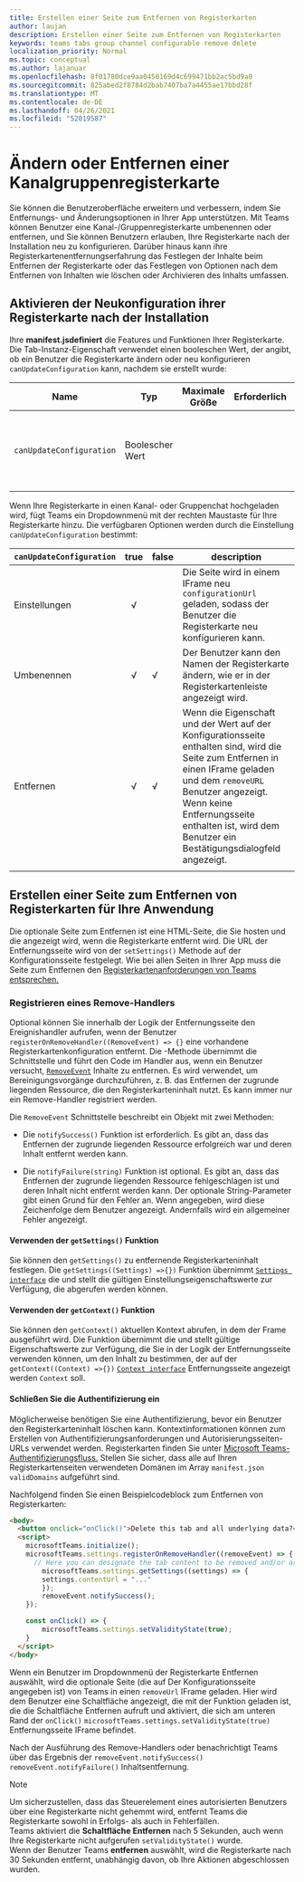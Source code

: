 ```yaml
---
title: Erstellen einer Seite zum Entfernen von Registerkarten
author: laujan
description: Erstellen einer Seite zum Entfernen von Registerkarten
keywords: teams tabs group channel configurable remove delete
localization_priority: Normal
ms.topic: conceptual
ms.author: lajanuar
ms.openlocfilehash: 8f01780dce9aa0450169d4c699471bb2ac5bd9a0
ms.sourcegitcommit: 825abed2f8784d2bab7407ba7a4455ae17bbd28f
ms.translationtype: MT
ms.contentlocale: de-DE
ms.lasthandoff: 04/26/2021
ms.locfileid: "52019587"
---
```

# <a name="modify-or-remove-a-channel-group-tab"></a>Ändern oder Entfernen einer Kanalgruppenregisterkarte

Sie können die Benutzeroberfläche erweitern und verbessern, indem Sie Entfernungs- und Änderungsoptionen in Ihrer App unterstützen. Mit Teams können Benutzer eine Kanal-/Gruppenregisterkarte umbenennen oder entfernen, und Sie können Benutzern erlauben, Ihre Registerkarte nach der Installation neu zu konfigurieren. Darüber hinaus kann ihre Registerkartenentfernungserfahrung das Festlegen der Inhalte beim Entfernen der Registerkarte oder das Festlegen von Optionen nach dem Entfernen von Inhalten wie löschen oder Archivieren des Inhalts umfassen.

## <a name="enable-your-tab-to-be-reconfigured-after-installation"></a>Aktivieren der Neukonfiguration ihrer Registerkarte nach der Installation

Ihre **manifest.jsdefiniert** die Features und Funktionen Ihrer Registerkarte. Die Tab-Instanz-Eigenschaft verwendet einen booleschen Wert, der angibt, ob ein Benutzer die Registerkarte ändern oder neu konfigurieren `canUpdateConfiguration` kann, nachdem sie erstellt wurde:

|Name| Typ| Maximale Größe | Erforderlich | Beschreibung|
|---|---|---|---|---|
|`canUpdateConfiguration`|Boolescher Wert|||Ein Wert, der angibt, ob eine Instanz der Registerkartenkonfiguration vom Benutzer nach der Erstellung aktualisiert werden kann. Standard: `true`|

Wenn Ihre Registerkarte in einen Kanal- oder Gruppenchat hochgeladen wird, fügt Teams ein Dropdownmenü mit der rechten Maustaste für Ihre Registerkarte hinzu. Die verfügbaren Optionen werden durch die Einstellung `canUpdateConfiguration` bestimmt:

| `canUpdateConfiguration`| true   | false | description |
| ----------------------- | :----: | ----- | ----------- |
|     Einstellungen            |   √    |       |Die Seite wird in einem IFrame neu `configurationUrl` geladen, sodass der Benutzer die Registerkarte neu konfigurieren kann.  |
|     Umbenennen              |   √    |   √   | Der Benutzer kann den Namen der Registerkarte ändern, wie er in der Registerkartenleiste angezeigt wird.          |
|     Entfernen              |   √    |   √   |  Wenn die Eigenschaft und der Wert auf der Konfigurationsseite enthalten sind, wird die Seite zum Entfernen in einen IFrame geladen und dem `removeURL` Benutzer angezeigt.   Wenn keine Entfernungsseite enthalten ist, wird dem Benutzer ein Bestätigungsdialogfeld angezeigt.          |
|||||

## <a name="create-a-tab-removal-page-for-your-application"></a>Erstellen einer Seite zum Entfernen von Registerkarten für Ihre Anwendung

Die optionale Seite zum Entfernen ist eine HTML-Seite, die Sie hosten und die angezeigt wird, wenn die Registerkarte entfernt wird. Die URL der Entfernungsseite wird von der `setSettings()` Methode auf der Konfigurationsseite festgelegt. Wie bei allen Seiten in Ihrer App muss die Seite zum Entfernen den [Registerkartenanforderungen von Teams entsprechen.](../../../tabs/how-to/tab-requirements.md)

### <a name="register-a-remove-handler"></a>Registrieren eines Remove-Handlers

Optional können Sie innerhalb der Logik der Entfernungsseite den Ereignishandler aufrufen, wenn der Benutzer `registerOnRemoveHandler((RemoveEvent) => {}` eine vorhandene Registerkartenkonfiguration entfernt. Die -Methode übernimmt die Schnittstelle und führt den Code im Handler aus, wenn ein Benutzer versucht, [`RemoveEvent`](/javascript/api/@microsoft/teams-js/microsoftteams.settings.removeevent?view=msteams-client-js-latest&preserve-view=true) Inhalte zu entfernen. Es wird verwendet, um Bereinigungsvorgänge durchzuführen, z. B. das Entfernen der zugrunde liegenden Ressource, die den Registerkarteninhalt nutzt. Es kann immer nur ein Remove-Handler registriert werden.

Die `RemoveEvent` Schnittstelle beschreibt ein Objekt mit zwei Methoden:

* Die `notifySuccess()` Funktion ist erforderlich. Es gibt an, dass das Entfernen der zugrunde liegenden Ressource erfolgreich war und deren Inhalt entfernt werden kann.

* Die `notifyFailure(string)` Funktion ist optional. Es gibt an, dass das Entfernen der zugrunde liegenden Ressource fehlgeschlagen ist und deren Inhalt nicht entfernt werden kann. Der optionale String-Parameter gibt einen Grund für den Fehler an. Wenn angegeben, wird diese Zeichenfolge dem Benutzer angezeigt. Andernfalls wird ein allgemeiner Fehler angezeigt.

#### <a name="use-the-getsettings-function"></a>Verwenden der `getSettings()` Funktion

Sie können den `getSettings()` zu entfernende Registerkarteninhalt festlegen. Die `getSettings((Settings) =>{})` Funktion übernimmt [`Settings interface`](/javascript/api/@microsoft/teams-js/microsoftteams.settings.settings?view=msteams-client-js-latest&preserve-view=true) die und stellt die gültigen Einstellungseigenschaftswerte zur Verfügung, die abgerufen werden können.

#### <a name="use-the-getcontext-function"></a>Verwenden der `getContext()` Funktion

Sie können den `getContext()` aktuellen Kontext abrufen, in dem der Frame ausgeführt wird. Die Funktion übernimmt die und stellt gültige Eigenschaftswerte zur Verfügung, die Sie in der Logik der Entfernungsseite verwenden können, um den Inhalt zu bestimmen, der auf der `getContext((Context) =>{})` [`Context interface`](/javascript/api/@microsoft/teams-js/microsoftteams.context?view=msteams-client-js-latest&preserve-view=true) Entfernungsseite angezeigt werden `Context` soll.

#### <a name="include-authentication"></a>Schließen Sie die Authentifizierung ein

Möglicherweise benötigen Sie eine Authentifizierung, bevor ein Benutzer den Registerkarteninhalt löschen kann. Kontextinformationen können zum Erstellen von Authentifizierungsanforderungen und Autorisierungsseiten-URLs verwendet werden. Registerkarten finden Sie unter [Microsoft Teams-Authentifizierungsfluss.](~/tabs/how-to/authentication/auth-flow-tab.md) Stellen Sie sicher, dass alle auf Ihren Registerkartenseiten verwendeten Domänen im Array `manifest.json` `validDomains` aufgeführt sind.

Nachfolgend finden Sie einen Beispielcodeblock zum Entfernen von Registerkarten:

```html
<body>
  <button onclick="onClick()">Delete this tab and all underlying data?</button>
  <script>
    microsoftTeams.initialize();
    microsoftTeams.settings.registerOnRemoveHandler((removeEvent) => {
      // Here you can designate the tab content to be removed and/or archived.
        microsoftTeams.settings.getSettings((settings) => {
        settings.contentUrl = "..."
        });
        removeEvent.notifySuccess();
    });

    const onClick() => {
        microsoftTeams.settings.setValidityState(true);
    }
  </script>
</body>

```

Wenn ein Benutzer  im Dropdownmenü der Registerkarte Entfernen auswählt, wird die optionale Seite (die auf Der Konfigurationsseite angegeben ist) von Teams in einen `removeUrl` IFrame geladen.  Hier wird dem Benutzer eine Schaltfläche angezeigt, die mit der Funktion geladen ist, die die Schaltfläche Entfernen aufruft und aktiviert, die sich am unteren Rand der `onClick()` `microsoftTeams.settings.setValidityState(true)` Entfernungsseite IFrame befindet. 

Nach der Ausführung des Remove-Handlers oder benachrichtigt Teams über das Ergebnis der `removeEvent.notifySuccess()` `removeEvent.notifyFailure()` Inhaltsentfernung.

>[!NOTE]
>Um sicherzustellen, dass das Steuerelement eines autorisierten Benutzers über eine Registerkarte nicht gehemmt wird, entfernt Teams die Registerkarte sowohl in Erfolgs- als auch in Fehlerfällen.\
>Teams aktiviert die **Schaltfläche Entfernen** nach 5 Sekunden, auch wenn Ihre Registerkarte nicht aufgerufen `setValidityState()` wurde.\
>Wenn der Benutzer Teams **entfernen** auswählt, wird die Registerkarte nach 30 Sekunden entfernt, unabhängig davon, ob Ihre Aktionen abgeschlossen wurden.
